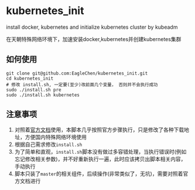 # kubernetes_init

install docker, kubernetes and initialize kubernetes cluster by kubeadm

在天朝特殊网络环境下，加速安装docker,kubernetes并创建kubernetes集群

## 如何使用
```
git clone git@github.com:EagleChen/kubernetes_init.git
cd kubernetes_init
# 修改 install.sh, 一定要(至少)改前面几个变量， 否则并不会执行成功
sudo ./install.sh pre
sudo ./install.sh kubernetes
```

## 注意事项
1. 对照着[官方文档](https://kubernetes.io/docs/setup/independent/install-kubeadm/)使用，本脚本几乎按照官方步骤执行，只是修改了各种下载地址，方便国内特殊网络环境使用
2. 根据自己需求修改`install.sh`
3. 为了简单和直观，`install.sh`脚本没有做过多容错处理，当执行错误时(例如忘记修改相关参数)，并不好重新执行一遍，此时应该拷贝出脚本相关内容，手动执行
4. 脚本只装了`master`的相关组件，后续操作(非常类似了，无坑)，需要对照着官方文档进行

